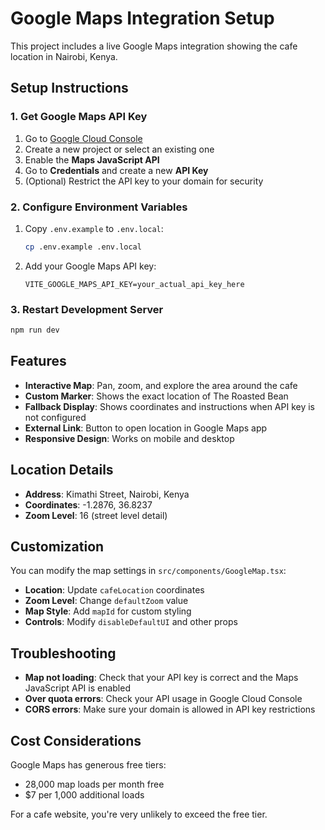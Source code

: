 # Google Maps Integration Setup

This project includes a live Google Maps integration showing the cafe location in Nairobi, Kenya.

## Setup Instructions

### 1. Get Google Maps API Key

1. Go to [Google Cloud Console](https://console.cloud.google.com/)
2. Create a new project or select an existing one
3. Enable the **Maps JavaScript API**
4. Go to **Credentials** and create a new **API Key**
5. (Optional) Restrict the API key to your domain for security

### 2. Configure Environment Variables

1. Copy `.env.example` to `.env.local`:

   ```bash
   cp .env.example .env.local
   ```

2. Add your Google Maps API key:
   ```
   VITE_GOOGLE_MAPS_API_KEY=your_actual_api_key_here
   ```

### 3. Restart Development Server

```bash
npm run dev
```

## Features

- **Interactive Map**: Pan, zoom, and explore the area around the cafe
- **Custom Marker**: Shows the exact location of The Roasted Bean
- **Fallback Display**: Shows coordinates and instructions when API key is not configured
- **External Link**: Button to open location in Google Maps app
- **Responsive Design**: Works on mobile and desktop

## Location Details

- **Address**: Kimathi Street, Nairobi, Kenya
- **Coordinates**: -1.2876, 36.8237
- **Zoom Level**: 16 (street level detail)

## Customization

You can modify the map settings in `src/components/GoogleMap.tsx`:

- **Location**: Update `cafeLocation` coordinates
- **Zoom Level**: Change `defaultZoom` value
- **Map Style**: Add `mapId` for custom styling
- **Controls**: Modify `disableDefaultUI` and other props

## Troubleshooting

- **Map not loading**: Check that your API key is correct and the Maps JavaScript API is enabled
- **Over quota errors**: Check your API usage in Google Cloud Console
- **CORS errors**: Make sure your domain is allowed in API key restrictions

## Cost Considerations

Google Maps has generous free tiers:

- 28,000 map loads per month free
- $7 per 1,000 additional loads

For a cafe website, you're very unlikely to exceed the free tier.
